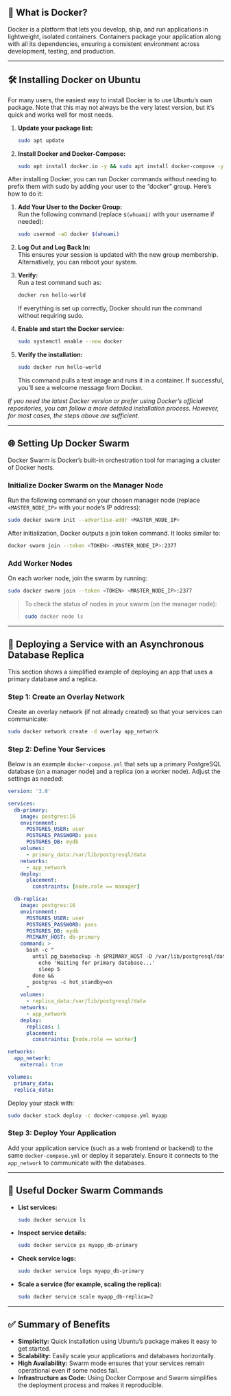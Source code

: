 ## 🐳 What is Docker?

Docker is a platform that lets you develop, ship, and run applications in lightweight, isolated containers. Containers package your application along with all its dependencies, ensuring a consistent environment across development, testing, and production.

---

## 🛠 Installing Docker on Ubuntu

For many users, the easiest way to install Docker is to use Ubuntu’s own package. Note that this may not always be the very latest version, but it’s quick and works well for most needs.

1. **Update your package list:**
   ```bash
   sudo apt update
   ```

2. **Install Docker and Docker-Compose:**
   ```bash
   sudo apt install docker.io -y && sudo apt install docker-compose -y
   ```

After installing Docker, you can run Docker commands without needing to prefix them with sudo by adding your user to the “docker” group. Here’s how to do it:

1. **Add Your User to the Docker Group:**  
   Run the following command (replace `$(whoami)` with your username if needed):  
   ```bash
   sudo usermod -aG docker $(whoami)
   ```

2. **Log Out and Log Back In:**  
   This ensures your session is updated with the new group membership. Alternatively, you can reboot your system.

3. **Verify:**  
   Run a test command such as:  
   ```bash
   docker run hello-world
   ```  
   If everything is set up correctly, Docker should run the command without requiring sudo.

4. **Enable and start the Docker service:**
   ```bash
   sudo systemctl enable --now docker
   ```

5. **Verify the installation:**
   ```bash
   sudo docker run hello-world
   ```
   This command pulls a test image and runs it in a container. If successful, you’ll see a welcome message from Docker.

*If you need the latest Docker version or prefer using Docker’s official repositories, you can follow a more detailed installation process. However, for most cases, the steps above are sufficient.*

---

## 🌐 Setting Up Docker Swarm

Docker Swarm is Docker’s built-in orchestration tool for managing a cluster of Docker hosts.

### Initialize Docker Swarm on the Manager Node

Run the following command on your chosen manager node (replace `<MASTER_NODE_IP>` with your node’s IP address):
```bash
sudo docker swarm init --advertise-addr <MASTER_NODE_IP>
```

After initialization, Docker outputs a join token command. It looks similar to:
```bash
docker swarm join --token <TOKEN> <MASTER_NODE_IP>:2377
```

### Add Worker Nodes

On each worker node, join the swarm by running:
```bash
sudo docker swarm join --token <TOKEN> <MASTER_NODE_IP>:2377
```

> To check the status of nodes in your swarm (on the manager node):
> ```bash
> sudo docker node ls
> ```

---

## 🚀 Deploying a Service with an Asynchronous Database Replica

This section shows a simplified example of deploying an app that uses a primary database and a replica.

### Step 1: Create an Overlay Network

Create an overlay network (if not already created) so that your services can communicate:
```bash
sudo docker network create -d overlay app_network
```

### Step 2: Define Your Services

Below is an example `docker-compose.yml` that sets up a primary PostgreSQL database (on a manager node) and a replica (on a worker node). Adjust the settings as needed:

```yaml
version: '3.8'

services:
  db-primary:
    image: postgres:16
    environment:
      POSTGRES_USER: user
      POSTGRES_PASSWORD: pass
      POSTGRES_DB: mydb
    volumes:
      - primary_data:/var/lib/postgresql/data
    networks:
      - app_network
    deploy:
      placement:
        constraints: [node.role == manager]

  db-replica:
    image: postgres:16
    environment:
      POSTGRES_USER: user
      POSTGRES_PASSWORD: pass
      POSTGRES_DB: mydb
      PRIMARY_HOST: db-primary
    command: >
      bash -c "
        until pg_basebackup -h $PRIMARY_HOST -D /var/lib/postgresql/data -U user -P -W --wal-method=stream; do
          echo 'Waiting for primary database...'
          sleep 5
        done &&
        postgres -c hot_standby=on
      "
    volumes:
      - replica_data:/var/lib/postgresql/data
    networks:
      - app_network
    deploy:
      replicas: 1
      placement:
        constraints: [node.role == worker]

networks:
  app_network:
    external: true

volumes:
  primary_data:
  replica_data:
```

Deploy your stack with:
```bash
sudo docker stack deploy -c docker-compose.yml myapp
```

### Step 3: Deploy Your Application

Add your application service (such as a web frontend or backend) to the same `docker-compose.yml` or deploy it separately. Ensure it connects to the `app_network` to communicate with the databases.

---

## 🔎 Useful Docker Swarm Commands

- **List services:**
  ```bash
  sudo docker service ls
  ```

- **Inspect service details:**
  ```bash
  sudo docker service ps myapp_db-primary
  ```

- **Check service logs:**
  ```bash
  sudo docker service logs myapp_db-primary
  ```

- **Scale a service (for example, scaling the replica):**
  ```bash
  sudo docker service scale myapp_db-replica=2
  ```

---

## ✅ Summary of Benefits

- **Simplicity:** Quick installation using Ubuntu’s package makes it easy to get started.
- **Scalability:** Easily scale your applications and databases horizontally.
- **High Availability:** Swarm mode ensures that your services remain operational even if some nodes fail.
- **Infrastructure as Code:** Using Docker Compose and Swarm simplifies the deployment process and makes it reproducible.
